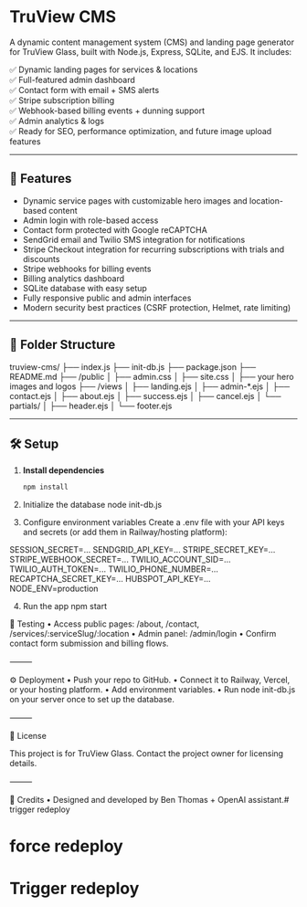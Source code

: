 # TruView CMS

A dynamic content management system (CMS) and landing page generator for TruView Glass, built with Node.js, Express, SQLite, and EJS. It includes:

✅ Dynamic landing pages for services & locations  
✅ Full-featured admin dashboard  
✅ Contact form with email + SMS alerts  
✅ Stripe subscription billing  
✅ Webhook-based billing events + dunning support  
✅ Admin analytics & logs  
✅ Ready for SEO, performance optimization, and future image upload features

---

## 🚀 Features

- Dynamic service pages with customizable hero images and location-based content
- Admin login with role-based access
- Contact form protected with Google reCAPTCHA
- SendGrid email and Twilio SMS integration for notifications
- Stripe Checkout integration for recurring subscriptions with trials and discounts
- Stripe webhooks for billing events
- Billing analytics dashboard
- SQLite database with easy setup
- Fully responsive public and admin interfaces
- Modern security best practices (CSRF protection, Helmet, rate limiting)

---

## 📂 Folder Structure
truview-cms/
├── index.js
├── init-db.js
├── package.json
├── README.md
├── /public
│   ├── admin.css
│   ├── site.css
│   ├── your hero images and logos
├── /views
│   ├── landing.ejs
│   ├── admin-*.ejs
│   ├── contact.ejs
│   ├── about.ejs
│   ├── success.ejs
│   ├── cancel.ejs
│   └── partials/
│       ├── header.ejs
│       └── footer.ejs

---

## 🛠️ Setup

1. **Install dependencies**
   ```bash
   npm install

2. Initialize the database
node init-db.js

3. Configure environment variables
Create a .env file with your API keys and secrets (or add them in Railway/hosting platform):

SESSION_SECRET=...
SENDGRID_API_KEY=...
STRIPE_SECRET_KEY=...
STRIPE_WEBHOOK_SECRET=...
TWILIO_ACCOUNT_SID=...
TWILIO_AUTH_TOKEN=...
TWILIO_PHONE_NUMBER=...
RECAPTCHA_SECRET_KEY=...
HUBSPOT_API_KEY=...
NODE_ENV=production

4. Run the app
npm start

🧪 Testing
	•	Access public pages: /about, /contact, /services/:serviceSlug/:location
	•	Admin panel: /admin/login
	•	Confirm contact form submission and billing flows.

⸻

⚙️ Deployment
	•	Push your repo to GitHub.
	•	Connect it to Railway, Vercel, or your hosting platform.
	•	Add environment variables.
	•	Run node init-db.js on your server once to set up the database.

⸻

📖 License

This project is for TruView Glass. Contact the project owner for licensing details.

⸻

🙌 Credits
	•	Designed and developed by Ben Thomas + OpenAI assistant.# trigger redeploy
# force redeploy

<!-- Trigger redeploy -->
# Trigger redeploy
